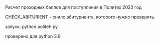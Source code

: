 Расчет проходных баллов для поступления в Политех 2023 год

CHECK_ABITURIENT - снилс абитуриента, которого нужно проверить.

запуск:
python politeh.py

проверено для python 3.9
